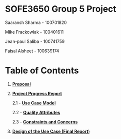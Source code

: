 # SOFE3650 Group 5 Project

Saaransh Sharma - 100701820

Mike Frackowiak - 100401611

Jean-paul Saliba - 100741759

Faisal Alsheet - 100639174


# Table of Contents

1. [**Proposal**](https://github.com/strato67/SOFE3650-Group5-Project/blob/main/Phase%201%20-%20Project%20Proposal/Group5_Software-Design-Proposal.pdf)

2. [**Project Progress Report**](https://github.com/strato67/SOFE3650-Group5-Project/tree/main/Phase%202%20-%20Project%20Progress%20Report)

    2.1 - [**Use Case Model**](https://github.com/strato67/SOFE3650-Group5-Project/blob/main/Phase%202%20-%20Project%20Progress%20Report/Use%20Case%20Models.pdf)
    
    2.2 - [**Quality Attributes**](https://github.com/strato67/SOFE3650-Group5-Project/blob/main/Phase%202%20-%20Project%20Progress%20Report/Quality%20Attributes.pdf)
    
    2.3 - [**Constraints and Concerns**](https://github.com/strato67/SOFE3650-Group5-Project/blob/main/Phase%202%20-%20Project%20Progress%20Report/Constraints%20and%20Architectural%20Concerns.pdf)
    
    
3. [**Design of the Use Case (Final Report)**](https://github.com/strato67/SOFE3650-Group5-Project/blob/main/Phase%203%20-%20Design%20of%20the%20Use%20Case/Group-5-ADD-Process-Final-Report.pdf)
<!--- 2. **Interfaces**
    1. [IphoneFactory](/src/com/company/IphoneFactory.java)
    2. [MacFactory](/src/com/company/MacFactory.java)
    3. [ProductFactory](/src/com/company/ProductFactory.java)
    4. [CPU](/src/com/company/CPU.java)
    5. [Screen](/src/com/company/Screen.java)

3. **Classes**
    1. [createMacCPU](/src/com/company/createMacCPU.java)
    2. [createMacScreen](/src/com/company/createMacScreen.java)
    3. [createPhoneCPU](/src/com/company/createPhoneCPU.java)
    4. [createPhoneScreen](/src/com/company/createPhoneScreen.java)
    5. [dbRead](/src/com/company/dbRead.java)

4. **UML Diagram**
    ![Image of UML](/Factory-Pattern-Assignment-1.drawio.png)
   
5. Screen Dump
  - ![Image of Iphone Factory](/Images/image1.PNG)
  - ![Image of Mac Factory](/Images/image2.PNG)
 --->



